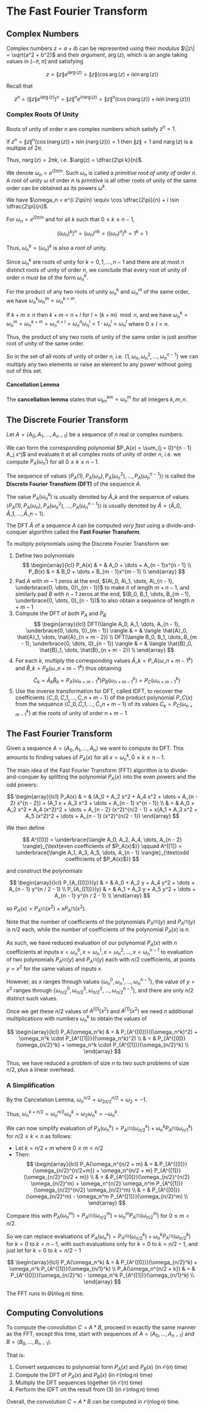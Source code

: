 # The Fast Fourier Transform

## Complex Numbers

Complex numbers $z = a + ib$ can be represented using their *modulus* $\|z\| = \sqrt{a^2 + b^2}$ and their *argument*, $\arg(z)$, which is an angle taking values in $(-\pi, \pi]$ and satisfying 

$$
z = \|z\| e^{i \arg(z)} = \|z\| (\cos \arg(z) + i \sin \arg(z))
$$

Recall that 

$$
z^n = \left(\|z\| e^{i \arg(z)}\right)^n = \|z\|^n e^{i n \arg(z)} = \|z\|^n(\cos(n\arg(z)) + i \sin(n \arg(z)))
$$

### Complex Roots Of Unity

Roots of unity of order $n$ are complex numbers which satisfy $z^n = 1$.

If $z^n = \|z\|^n (\cos(n \arg(z)) + i \sin(n \arg(z))) = 1$ then $\|z\| = 1$ and $n \arg(z)$ is a multiple of $2 \pi$.

Thus, $n \arg(z) = 2 \pi k$, i.e. $\arg(z) = \dfrac{2\pi k}{n}$.

We denote $\omega_n = e^{i 2\pi / n}$. Such $\omega_n$ is called a *primitive root of unity of order $n$*. A root of unity $\omega$ of order $n$ is primitive is all other roots of unity of the same order can be obtained as its powers $\omega^k$.

We have $\omega_n = e^{i 2\pi/n} \equiv \cos \dfrac{2\pi}{n} + i \sin \dfrac{2\pi}{n}$.

For $\omega_n = e^{i 2\pi / n}$ and for all $k$ such that $0 \le k \le n - 1$,

$$
((\omega_n)^k)^n = (\omega_n)^{nk} = ((\omega_n)^n)^k = 1^k = 1
$$

Thus, $\omega_n^k = (\omega_n)^k$ is also a root of unity.

Since $\omega_n^k$ are roots of unity for $k = 0, 1, \dots, n - 1$ and there are at most $n$ distinct roots of unity of order $n$, we conclude that every root of unity of order $n$ must be of the form $\omega_n^k$.

For the product of any two roots of unity $\omega_n^k$ and $\omega_n^m$ of the same order, we have $\omega_n^k \omega_n^m = \omega_n^{k + m}$.

If $k + m \ge n$ then $k + m = n + l$ for $l = (k + m) \mod n$, and we have $\omega_n^k = \omega_n^m = \omega_n^{k + m} = \omega_n^{n + l} = \omega_n^n \omega_n^l = 1 \cdot \omega_n^l = \omega_n^l$ where $0 \le l < n$.

Thus, the product of any two roots of unity of the same order is just another root of unity of the same order.

So in the set of all roots of unity of order $n$, i.e. $\{ 1, \omega_n, \omega_n^2, \dots, \omega_n^{n - 1} \}$ we can multiply any two elements or raise an element to any power without going out of this set.

#### Cancellation Lemma

The **cancellation lemma** states that $\omega_{kn}^{km} = \omega_n^m$ for all integers $k, m, n$.

## The Discrete Fourier Transform

Let $A = \langle A_0, A_1, \dots, A_{n - 1} \rangle$ be a sequence of $n$ real or complex numbers. 

We can form the corresponding polynomial $P_A(x) = \sum_{j = 0}^{n - 1} A_j x^j$ and evaluate it at all complex roots of unity of order $n$, i.e. we compute $P_A(\omega_n^l)$ for all $0 \le k \le n - 1$.

The sequence of values $\langle P_A(1), P_A(\omega_n), P_A(\omega_n^2), \dots, P_A(\omega_n^{n - 1}) \rangle$ is called the **Discrete Fourier Transform (DFT)** of the sequence $A$.

The value $P_A(\omega_n^k)$ is usually denoted by $\hat{A}\_k$ and the sequence of values $\langle P_A(1), P_A(\omega_n), P_A(\omega_n^2), \dots, P_A(\omega_n^{n - 1}) \rangle$ is usually denoted by $\hat{A} = \langle \hat{A}\_0, \hat{A}\_1, \dots, \hat{A}\_{n - 1} \rangle$.

The DFT $\hat{A}$ of a sequence $A$ can be computed *very fast* using a divide-and-conquer algorithm called the **Fast Fourier Transform**.

To multiply polynomials using the Discrete Fourier Transform we:

1. Define two polynomials
$$
\begin{array}{lcl}
  P_A(x) & = & A_0 + \dots + A_{n - 1}x^{n - 1} \\
  P_B(x) & = & B_0 + \dots + B_{m - 1}x^{m - 1} \\
\end{array}
$$
2. Pad $A$ with $m - 1$ zeros at the end, $(A\_0, A\_1, \dots, A\_{n - 1}, \underbrace{0, \dots, 0}\_{m - 1})$ to make it of length $m + n - 1$, and similarly pad $B$ with $n - 1$ zeros at the end, $(B_0, B_1, \dots, B_{m - 1}, \underbrace{0, \dots, 0}_{n - 1})$ to also obtain a sequence of length $n + m - 1$
3. Compute the DFT of both $P_A$ and $P_B$
$$
\begin{array}{lcl}
  DFT(\langle A_0, A_1, \dots, A_{n - 1}, \underbrace{0, \dots, 0}_{m - 1}) \rangle & = & \langle \hat{A}_0, \hat{A}_1, \dots, \hat{A}_{n + m - 2}) \\
  DFT(\langle B_0, B_1, \dots, B_{m - 1}, \underbrace{0, \dots, 0}_{n - 1}) \rangle & = & \langle \hat{B}_0, \hat{B}_1, \dots, \hat{B}_{n + m - 2}) \\
\end{array}
$$
4. For each $k$, multiply the corresponding values $\hat{A}\_k = P\_A(\omega\_{n + m - 1}^k)$ and $\hat{B}\_k = P_B(\omega\_{n + m - 1}^k)$ thus obtaining
$$
\hat{C}_k = \hat{A}_k \hat{B}_k = P_A(\omega_{n + m - 1}^k) P_B(\omega_{n + m - 1}^k) = P_C(\omega_{n + m - 1}^k)
$$
5. Use the inverse transformation for DFT, called IDFT, to recover the coefficients $\langle C\_0, C\_1, \dots, C\_{n + m - 1} \rangle$ of the product polynomial $P\_C(x)$ from the sequence $\langle \hat{C}\_0, \hat{C}\_1, \dots, \hat{C}\_{n + m - 1} \rangle$ of its values $C_k = P_C(\omega_{n + m - 1}^k)$ at the roots of unity of order $n + m - 1$

## The Fast Fourier Transform

Given a sequence $A = \langle A_0, A_1, \dots, A_n \rangle$ we want to compute its DFT. This amounts to finding values of $P_A(x)$ for all $x = \omega_n^k, 0 \le k \le n - 1$.

The main idea of the Fast Fourier Transform (FFT) algorithm is to divide-and-conquer by splitting the polynomial $P_A(x)$ into the even powers and the odd powers:

$$
\begin{array}{lcl}
  P_A(x) & = & (A_0 + A_2 x^2 + A_4 x^2 + \dots + A_{n - 2} x^{n - 2}) + (A_1 x + A_3 x^3 + \dots + A_{n - 1} x^{n - 1}) \\
  & = & A_0 + A_2 x^2 + A_4 (x^2)^2 + \dots + A_{n - 2} (x^2)^{n/2 - 1} + x(A_1 + A_3 x^2 + A_5 (x^2)^2 + \dots + A_{n - 1} (x^2)^{n/2 - 1})
\end{array}
$$

We then define

$$
A^{[0]} = \underbrace{\langle A_0, A_2, A_4, \dots, A_{n - 2} \rangle}_{\text{even coefficients of $P_A(x)$}} 
\qquad 
A^{[1]} = \underbrace{\langle A_1, A_3, A_5, \dots, A_{n - 1} \rangle}_{\text{odd coefficients of $P_A(x)$}}
$$

and construct the polynomials

$$
\begin{array}{lcl}
  P_{A_{[0]}}(y) & = & A_0 + A_2 y + A_4 y^2 + \dots + A_{n - 1} y^{n / 2 - 1} \\
  P_{A_{[1]}}(y) & = & A_1 + A_3 y + A_5 y^2 + \dots + A_{n - 1} y^{n / 2 - 1} \\
\end{array}
$$

so $P_A(x) = P_{A^{[0]}}(x^2) + x P_{A^{[1]}}(x^2)$.

Note that the number of coefficients of the polynomials $P_{A^{[0]}}(y)$ and $P_{A^{[1]}}(y)$ is $n/2$ each, while the number of coefficients of the polynomial $P_A(x)$ is $n$.

As such, we have reduced evaluation of our polynomial $P_A(x)$ with $n$ coefficients at inputs $x = \omega_n^0, x = \omega_n^1, x = \omega_n^2, \dots, x = \omega_n^{n - 1}$ to evaluation of two polynomials $P_{A^{[0]}}(y)$ and $P_{A^{[1]}}(y)$ each with $n/2$ coefficients, at points $y = x^2$ for the same values of inputs $x$.

However, as $x$ ranges through values $\{ \omega_n^0, \omega_n^1, \dots, \omega_n^{n - 1} \}$, the value of $y = x^2$ ranges through $\{ \omega_{n/2}^0, \omega_{n/2}^2, \omega_{n/2}^2, \dots, \omega_{n/2}^{n - 1} \}$, and there are only $n/2$ distinct such values.

Once we get these $n/2$ values of $A^{[0]}(x^2)$ and $A^{[1]}(x^2)$ we need $n$ additional multiplications with numbers $\omega_n^k$ to obtain the values of

$$
\begin{array}{lcl}
  P_A(\omega_n^k) & = & P_{A^{[0]}}((\omega_n^k)^2) + \omega_n^k \cdot P_{A^{[1]}}((\omega_n^k)^2) \\
  & = & P_{A^{[0]}}(\omega_{n/2}^k) + \omega_n^k \cdot P_{A^{[1]}}(\omega_{n/2}^k) \\
\end{array}
$$

Thus, we have reduced a problem of size $n$ to two such problems of size $n/2$, plus a linear overhead.

### A Simplification

By the Cancelation Lemma, $\omega_n^{n/2} = \omega_{2n/2}^{n/2} = \omega_2 = -1$.

Thus, $\omega_n^{k + n/2} = \omega_n^{n/2} \omega_n^k = \omega_2 \omega_n^k = -\omega_n^k$.

We can now simplify evaluation of $P_A(\omega_n^k) = P_{A^{[0]}}(\omega_{n/2}^k) + \omega_n^k P_{A^{[1]}}(\omega_{n/1}^k)$ for $n/2 \le k < n$ as follows:

- Let $k = n/2 + m$ where $0 \le m < n/2$
- Then:
$$
\begin{array}{lcl}
  P_A(\omega_n^{n/2 + m} & = & P_{A^{[0]}}(\omega_{n/2}^{n/2+m}) + \omega_n^{n/2 + m} P_{A^{[1]}}(\omega_{n/2}^{n/2 + m}) \\
  & = & P_{A^{[0]}}(\omega_{n/2}^{n/2} \omega_{n/2}^m) + \omega_n^{n/2} \omega_n^m P_{A^{[1]}}(\omega_{n/2}^{n/2} \omega_{n/2}^m) \\
  & = & P_{A^{[0]}}(\omega_{n/2}^m) - \omega_n^m P_{A^{[1]}}(\omega_{n/2}^m) \\
\end{array}
$$

Compare this with $P_A(\omega_n^m) = P_{A^{[0]}}(\omega_{n/2}^m) + \omega_n^m P_{A^{[1]}}(\omega_{n/2}^m)$ for $0 \le m < n/2$.

So we can replace evaluations of $P_A(\omega_n^k) = P_{A^{[0]}}(\omega_{n/2}^k) + \omega_n^k P_{A^{[1]}}(\omega_{n/2}^k)$ for $k = 0$ to $k = n - 1$, with such evaluations only for $k = 0$ to $k = n/2 - 1$, and just let for $k = 0$ to $k = n/2 - 1$

$$
\begin{array}{lcl}
  P_A(\omega_n^k) & = & P_{A^{[0]}}(\omega_{n/2}^k) + \omega_n^k P_{A^{[1]}}(\omega_{n/1}^k) \\
  P_A(\omega_n^{n/2 + k}) & = & P_{A^{[0]}}(\omega_{n/2}^k) - \omega_n^k P_{A^{[1]}}(\omega_{n/1}^k) \\
\end{array}
$$

The FFT runs in $\Theta(n \log n)$ time.

## Computing Convolutions

To compute the convolution $C = A \ast B$, proceed in exactly the same manner as the FFT, except this time, start with sequences of $A = \langle A_0, \dots, A_{n - 1} \rangle$ and $B = \langle B_0, \dots, B_{n - 1} \rangle$.

That is:

1. Convert sequences to polynomial form $P_A(x)$ and $P_B(x)$ (in $\mathcal{O}(n)$ time)
2. Compute the DFT of $P_A(x)$ and $P_B(x)$ (in $\mathcal{O}(n \log n)$ time)
3. Multiply the DFT sequences together (in $\mathcal{O}(n)$ time)
4. Perform the IDFT on the result from (3) (in $\mathcal{O}(n \log n)$ time)

Overall, the convolution $C = A \ast B$ can be computed in $\mathcal{O}(n \log n)$ time.
